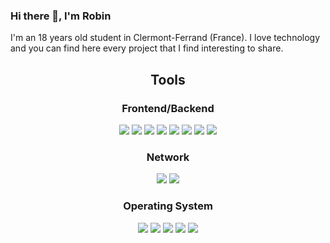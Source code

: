 ### Hi there 👋, I'm Robin 
I'm an 18 years old student in Clermont-Ferrand (France). 
I love technology and you can find here every project that I find interesting to share.

<div align="center">
  <h2>Tools</h2>
</div>

<div align="center">
  <h3>Frontend/Backend</h3>
  <img src="https://img.shields.io/badge/Python-3776AB?style=for-the-badge&logo=python&logoColor=white">
  <img src="https://img.shields.io/badge/HTML-239120?style=for-the-badge&logo=html5&logoColor=white">
  <img src="https://img.shields.io/badge/CSS-239120?&style=for-the-badge&logo=css3&logoColor=white">
  <img src="https://img.shields.io/badge/JavaScript-F7DF1E?style=for-the-badge&logo=javascript&logoColor=black">
  <img src="https://img.shields.io/badge/Node.js-43853D?style=for-the-badge&logo=node.js&logoColor=white">
  <img src="https://img.shields.io/badge/PHP-777BB4?style=for-the-badge&logo=php&logoColor=white">
  <img src="https://img.shields.io/badge/PHPMyAdmin-grey?style=for-the-badge&logo=phpmyadmin">
  <img src="https://img.shields.io/badge/MongoDB-4EA94B?style=for-the-badge&logo=mongodb&logoColor=white">
</div>

<div align="center">
  <h3>Network</h3>
  <img src="https://img.shields.io/badge/cisco-black?style=for-the-badge&logo=cisco">
  <img src="https://img.shields.io/badge/linksys-lightblue?style=for-the-badge&logo=linksys"">
</div>

<div align="center">
  <h3>Operating System</h3>
  <img src="https://img.shields.io/badge/Linux-FCC624?style=for-the-badge&logo=linux&logoColor=black">
  <img src="https://img.shields.io/badge/Debian-A81D33?style=for-the-badge&logo=debian&logoColor=white">
  <img src="https://img.shields.io/badge/Fedora-294172?style=for-the-badge&logo=fedora&logoColor=white">
  <img src="https://img.shields.io/badge/Ubuntu-E95420?style=for-the-badge&logo=ubuntu&logoColor=white">
  <img src="https://img.shields.io/badge/Windows-0078D6?style=for-the-badge&logo=windows&logoColor=white">
</div>
